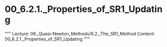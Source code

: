 # 00_6.2.1._Properties_of_SR1_Updating

"""
Lecture: 06._Quasi-Newton_Methods/6.2._The_SR1_Method
Content: 00_6.2.1._Properties_of_SR1_Updating
"""

